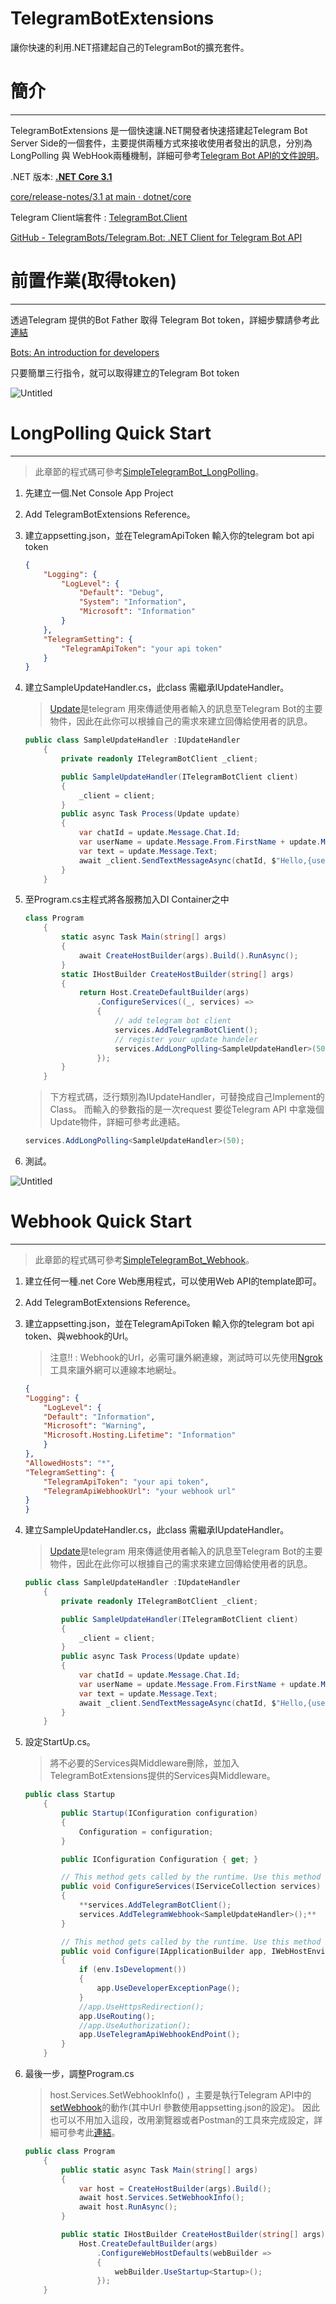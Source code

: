 # TelegramBotExtensions

讓你快速的利用.NET搭建起自己的TelegramBot的擴充套件。

# 簡介

---

TelegramBotExtensions 是一個快速讓.NET開發者快速搭建起Telegram Bot Server Side的一個套件，主要提供兩種方式來接收使用者發出的訊息，分別為LongPolling 與 WebHook兩種機制，詳細可參考[Telegram Bot API的文件說明](https://core.telegram.org/bots/api#getting-updates)。



.NET 版本:  [**.NET Core 3.1**]()

[core/release-notes/3.1 at main · dotnet/core](https://github.com/dotnet/core/tree/main/release-notes/3.1)

Telegram Client端套件 :  [TelegramBot.Client]()

[GitHub - TelegramBots/Telegram.Bot: .NET Client for Telegram Bot API](https://github.com/TelegramBots/Telegram.Bot)

# 前置作業(取得token)

---

透過Telegram 提供的Bot Father 取得 Telegram Bot token，詳細步驟請參考此[連結]()

[Bots: An introduction for developers](https://core.telegram.org/bots#6-botfather)

只要簡單三行指令，就可以取得建立的Telegram Bot token

![Untitled](https://github.com/zccheng8320/TelegramBotExtensions/blob/main/Image/46ae48e47b5d4dcba5555ac6974eb26b.png?raw=trueg)

# LongPolling Quick Start

---

> 此章節的程式碼可參考[SimpleTelegramBot_LongPolling](https://github.com/zccheng8320/TelegramBotExtensions/tree/main/SimpleTelegramBot_LongPolling)。

1. 先建立一個.Net Console App Project
2. Add TelegramBotExtensions Reference。
3. 建立appsetting.json，並在TelegramApiToken 輸入你的telegram bot api token

    ```json
    {
        "Logging": {
            "LogLevel": {
                "Default": "Debug",
                "System": "Information",
                "Microsoft": "Information"
            }
        },
        "TelegramSetting": {
            "TelegramApiToken": "your api token"
        }
    }
    ```

4. 建立SampleUpdateHandler.cs，此class 需繼承IUpdateHandler。
    > [Update](https://core.telegram.org/bots/api#update)是telegram 用來傳遞使用者輸入的訊息至Telegram Bot的主要物件，因此在此你可以根據自己的需求來建立回傳給使用者的訊息。

    ```csharp
    public class SampleUpdateHandler :IUpdateHandler
        {
            private readonly ITelegramBotClient _client;

            public SampleUpdateHandler(ITelegramBotClient client)
            {
                _client = client;
            }
            public async Task Process(Update update)
            {
                var chatId = update.Message.Chat.Id;
                var userName = update.Message.From.FirstName + update.Message.From.LastName;
                var text = update.Message.Text;
                await _client.SendTextMessageAsync(chatId, $"Hello,{userName}.You said {text}");
            }
        }
    ```

5. 至Program.cs主程式將各服務加入DI Container之中

    ```csharp
    class Program
        {
            static async Task Main(string[] args)
            {
                await CreateHostBuilder(args).Build().RunAsync();
            }
            static IHostBuilder CreateHostBuilder(string[] args)
            {
                return Host.CreateDefaultBuilder(args)
                    .ConfigureServices((_, services) =>
                    {
                        // add telegram bot client
                        services.AddTelegramBotClient();
                        // register your update handeler
                        services.AddLongPolling<SampleUpdateHandler>(50);
                    });
            }
        }
    ```

    > 下方程式碼，泛行類別為IUpdateHandler，可替換成自己Implement的Class。
    而輸入的參數指的是一次request 要從Telegram API 中拿幾個Update物件，詳細可參考此連結。

    ```csharp
    services.AddLongPolling<SampleUpdateHandler>(50);
    ```

6. 測試。

![Untitled](https://raw.githubusercontent.com/zccheng8320/TelegramBotExtensions/main/Image/2791106c0738427aad65bc754b1896a1.png)

# Webhook Quick Start

---

> 此章節的程式碼可參考[SimpleTelegramBot_Webhook](https://github.com/zccheng8320/TelegramBotExtensions/tree/main/SimpleTelegramBot_Webhook)。

1. 建立任何一種.net Core Web應用程式，可以使用Web API的template即可。
2. Add TelegramBotExtensions Reference。
3. 建立appsetting.json，並在TelegramApiToken 輸入你的telegram bot api token、與webhook的Url。

    > 注意!! : Webhook的Url，必需可讓外網連線，測試時可以先使用[Ngrok](https://ngrok.com/)工具來讓外網可以連線本地網址。

    ```json
    {
    "Logging": {
        "LogLevel": {
        "Default": "Information",
        "Microsoft": "Warning",
        "Microsoft.Hosting.Lifetime": "Information"
        }
    },
    "AllowedHosts": "*",
    "TelegramSetting": {
        "TelegramApiToken": "your api token",
        "TelegramApiWebhookUrl": "your webhook url"
    }
    }
    ```

1.  建立SampleUpdateHandler.cs，此class 需繼承IUpdateHandler。

    > [Update](https://core.telegram.org/bots/api#update)是telegram 用來傳遞使用者輸入的訊息至Telegram Bot的主要物件，因此在此你可以根據自己的需求來建立回傳給使用者的訊息。

    ```csharp
    public class SampleUpdateHandler :IUpdateHandler
        {
            private readonly ITelegramBotClient _client;

            public SampleUpdateHandler(ITelegramBotClient client)
            {
                _client = client;
            }
            public async Task Process(Update update)
            {
                var chatId = update.Message.Chat.Id;
                var userName = update.Message.From.FirstName + update.Message.From.LastName;
                var text = update.Message.Text;
                await _client.SendTextMessageAsync(chatId, $"Hello,{userName}.You said {text}");
            }
        }
    ```

1. 設定StartUp.cs。

    > 將不必要的Services與Middleware刪除，並加入TelegramBotExtensions提供的Services與Middleware。

    ```csharp
    public class Startup
        {
            public Startup(IConfiguration configuration)
            {
                Configuration = configuration;
            }

            public IConfiguration Configuration { get; }

            // This method gets called by the runtime. Use this method to add services to the container.
            public void ConfigureServices(IServiceCollection services)
            {
                **services.AddTelegramBotClient();
                services.AddTelegramWebhook<SampleUpdateHandler>();**
            }

            // This method gets called by the runtime. Use this method to configure the HTTP request pipeline.
            public void Configure(IApplicationBuilder app, IWebHostEnvironment env)
            {
                if (env.IsDevelopment())
                {
                    app.UseDeveloperExceptionPage();
                }
                //app.UseHttpsRedirection();
                app.UseRouting();
                //app.UseAuthorization();
                app.UseTelegramApiWebhookEndPoint();
            }
        }
    ```

6. 最後一步，調整Program.cs

    > host.Services.SetWebhookInfo() ，主要是執行Telegram API中的[setWebhook](https://core.telegram.org/bots/api#setwebhook)的動作(其中Url 參數使用appsetting.json的設定)。
    因此也可以不用加入這段，改用瀏覽器或者Postman的工具來完成設定，詳細可參考此[連結](https://core.telegram.org/bots/api#setwebhook)。

    ```csharp
    public class Program
        {
            public static async Task Main(string[] args)
            {
                var host = CreateHostBuilder(args).Build();
                await host.Services.SetWebhookInfo();
                await host.RunAsync();
            }

            public static IHostBuilder CreateHostBuilder(string[] args) =>
                Host.CreateDefaultBuilder(args)
                    .ConfigureWebHostDefaults(webBuilder =>
                    {
                        webBuilder.UseStartup<Startup>();
                    });
        }
    ```
